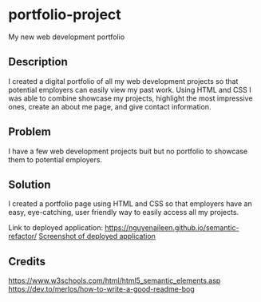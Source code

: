 # portfolio-project

My new web development portfolio

## Description

I created a digital portfolio of all my web development projects so that potential employers can easily view my past work. Using HTML and CSS I was able to combine showcase my projects, highlight the most impressive ones, create an about me page, and give contact information.

## Problem

I have a few web development projects buit but no portfolio to showcase them to potential employers.

## Solution

I created a portfolio page using HTML and CSS so that employers have an easy, eye-catching, user friendly way to easily access all my projects.

Link to deployed application: https://nguyenaileen.github.io/semantic-refactor/
[Screenshot of deployed application](assets/Deployed-Application-Screenshot.png)

## Credits

https://www.w3schools.com/html/html5_semantic_elements.asp
https://dev.to/merlos/how-to-write-a-good-readme-bog
